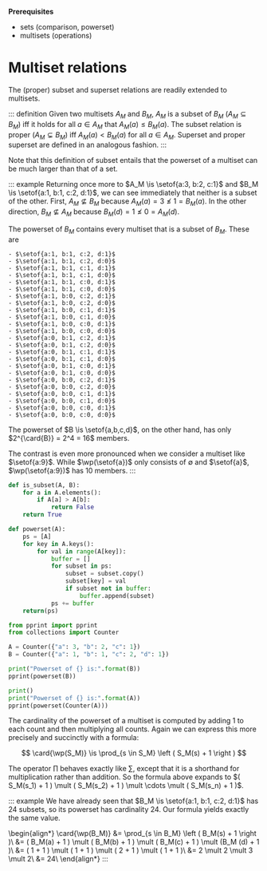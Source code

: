 **Prerequisites**

- sets (comparison, powerset)
- multisets (operations)

# Multiset relations

The (proper) subset and superset relations are readily extended to multisets.

::: definition
Given two multisets $A_M$ and $B_M$, $A_M$ is a subset of $B_M$ ($A_M \subseteq B_M$) iff it holds for all $a \in A_M$ that $A_M(a) \leq B_M(a)$.
The subset relation is proper ($A_M \subsetneq B_M$) iff $A_M(a) < B_M(a)$ for all $a \in A_M$.
Superset and proper superset are defined in an analogous fashion.
:::

Note that this definition of subset entails that the powerset of a multiset can be much larger than that of a set.

::: example
Returning once more to $A_M \is \setof{a:3, b:2, c:1}$ and $B_M \is \setof{a:1, b:1, c:2, d:1}$, we can see immediately that neither is a subset of the other.
First, $A_M \not\subseteq B_M$ because $A_M(a) = 3 \not\leq 1 = B_M(a)$.
In the other direction, $B_M \not\subseteq A_M$ because $B_M(d) = 1 \not\leq 0 = A_M(d)$.

The powerset of $B_M$ contains every multiset that is a subset of $B_M$.
These are

    - $\setof{a:1, b:1, c:2, d:1}$
    - $\setof{a:1, b:1, c:2, d:0}$
    - $\setof{a:1, b:1, c:1, d:1}$
    - $\setof{a:1, b:1, c:1, d:0}$
    - $\setof{a:1, b:1, c:0, d:1}$
    - $\setof{a:1, b:1, c:0, d:0}$
    - $\setof{a:1, b:0, c:2, d:1}$
    - $\setof{a:1, b:0, c:2, d:0}$
    - $\setof{a:1, b:0, c:1, d:1}$
    - $\setof{a:1, b:0, c:1, d:0}$
    - $\setof{a:1, b:0, c:0, d:1}$
    - $\setof{a:1, b:0, c:0, d:0}$
    - $\setof{a:0, b:1, c:2, d:1}$
    - $\setof{a:0, b:1, c:2, d:0}$
    - $\setof{a:0, b:1, c:1, d:1}$
    - $\setof{a:0, b:1, c:1, d:0}$
    - $\setof{a:0, b:1, c:0, d:1}$
    - $\setof{a:0, b:1, c:0, d:0}$
    - $\setof{a:0, b:0, c:2, d:1}$
    - $\setof{a:0, b:0, c:2, d:0}$
    - $\setof{a:0, b:0, c:1, d:1}$
    - $\setof{a:0, b:0, c:1, d:0}$
    - $\setof{a:0, b:0, c:0, d:1}$
    - $\setof{a:0, b:0, c:0, d:0}$

The powerset of $B \is \setof{a,b,c,d}$, on the other hand, has only $2^{\card{B}} = 2^4 = 16$ members.

The contrast is even more pronounced when we consider a multiset like $\setof{a:9}$.
While $\wp(\setof{a})$ only consists of $\emptyset$ and $\setof{a}$, $\wp(\setof{a:9})$ has $10$ members.
:::

```python
def is_subset(A, B):
    for a in A.elements():
        if A[a] > A[b]:
            return False
    return True

def powerset(A):
    ps = [A]
    for key in A.keys():
        for val in range(A[key]):
            buffer = []
            for subset in ps:
                subset = subset.copy()
                subset[key] = val
                if subset not in buffer:
                    buffer.append(subset)
            ps += buffer
    return(ps)

from pprint import pprint
from collections import Counter

A = Counter({"a": 3, "b": 2, "c": 1})
B = Counter({"a": 1, "b": 1, "c": 2, "d": 1})

print("Powerset of {} is:".format(B))
pprint(powerset(B))

print()
print("Powerset of {} is:".format(A))
pprint(powerset(Counter(A)))
```

The cardinality of the powerset of a multiset is computed by adding 1 to each count and then multiplying all counts.
Again we can express this more precisely and succinctly with a formula:

$$
    \card{\wp(S_M)} \is \prod_{s \in S_M} \left ( S_M(s) + 1 \right )
$$

The operator $\prod$ behaves exactly like $\sum$, except that it is a shorthand for multiplication rather than addition.
So the formula above expands to $( S_M(s_1) + 1 ) \mult ( S_M(s_2) + 1 ) \mult \cdots \mult ( S_M(s_n) + 1 )$.

::: example
We have already seen that $B_M \is \setof{a:1, b:1, c:2, d:1}$ has 24 subsets, so its powerset has cardinality 24.
Our formula yields exactly the same value.

\begin{align*}
    \card{\wp(B_M)} &= \prod_{s \in B_M} \left ( B_M(s) + 1 \right )\\
                    &= ( B_M(a) + 1 ) \mult ( B_M(b) + 1 ) \mult ( B_M(c) + 1 ) \mult (B_M (d) + 1 )\\
                    &= ( 1 + 1 ) \mult ( 1 + 1 ) \mult ( 2 + 1 ) \mult ( 1 + 1 )\\
                    &= 2 \mult 2 \mult 3 \mult 2\\
                    &= 24\\
\end{align*}
:::
